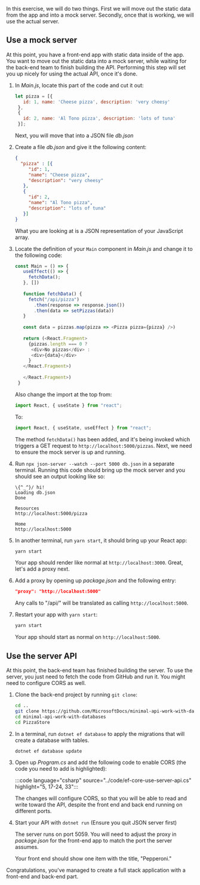 In this exercise, we will do two things. First we will move out the static data from the app and into a mock server. Secondly, once that is working, we will use the actual server.

## Use a mock server

At this point, you have a front-end app with static data inside of the app. You want to move out the static data into a mock server, while waiting for the back-end team to finish building the API. Performing this step will set you up nicely for using the actual API, once it's done.

1. In _Main.js_, locate this part of the code and cut it out:

   ```javascript
   let pizza = [{
      id: 1, name: 'Cheese pizza', description: 'very cheesy'
    },
    {
      id: 2, name: 'Al Tono pizza', description: 'lots of tuna'
    }];
   ```

   Next, you will move that into a JSON file _db.json_

1. Create a file _db.json_ and give it the following content:

   ```json
   {
     "pizza" : [{
        "id": 1, 
        "name": "Cheese pizza", 
        "description": "very cheesy"
      },
      {
        "id": 2, 
        "name": "Al Tono pizza", 
        "description": "lots of tuna"
      }]
   }
   ```

   What you are looking at is a JSON representation of your JavaScript array.

1. Locate the definition of your `Main` component in _Main.js_ and change it to the following code:

   ```javascript
   const Main = () => {
      useEffect(() => {
        fetchData();
      }, [])
      
      function fetchData() {
        fetch("/api/pizza")
          .then(response => response.json())
          .then(data => setPizzas(data)) 
      }
    
      const data = pizzas.map(pizza => <Pizza pizza={pizza} />)
    
      return (<React.Fragment>
        {pizzas.length === 0 ?
         <div>No pizzas</div> :
         <div>{data}</div>
        }
      </React.Fragment>)
        
      </React.Fragment>)
    }
   ```

   Also change the import at the top from:

   ```javascript
   import React, { useState } from "react";
   ```

   To:

   ```javascript
   import React, { useState, useEffect } from "react";
   ```

   The method `fetchData()` has been added, and it's being invoked which triggers a GET request to `http://localhost:5000/pizzas`. Next, we need to ensure the mock server is up and running.

1. Run `npx json-server --watch --port 5000 db.json` in a separate terminal. Running this code should bring up the mock server and you should see an output looking like so:

   ```output
   \{^_^}/ hi!
   Loading db.json
   Done
    
   Resources
   http://localhost:5000/pizza
    
   Home
   http://localhost:5000
   ```

1. In another terminal, run `yarn start`, it should bring up your React app:

   ```bash
   yarn start
   ```

   Your app should render like normal at `http://localhost:3000`. Great, let's add a proxy next.

1. Add a proxy by opening up _package.json_ and the following entry:

   ```json
   "proxy": "http://localhost:5000"    
   ```

   Any calls to "/api/" will be translated as calling `http://localhost:5000`.

1. Restart your app with `yarn start`:

   ```bash
   yarn start
   ```

   Your app should start as normal on `http://localhost:5000`.

## Use the server API

At this point, the back-end team has finished building the server. To use the server, you just need to fetch the code from GitHub and run it. You might need to configure CORS as well.

1. Clone the back-end project by running `git clone`:

   ```bash
   cd ..
   git clone https://github.com/MicrosoftDocs/minimal-api-work-with-databases
   cd minimal-api-work-with-databases
   cd PizzaStore
   ```

1. In a terminal, run `dotnet ef database` to apply the migrations that will create a database with tables.

   ```bash
   dotnet ef database update
   ```

1. Open up _Program.cs_ and add the following code to enable CORS (the code you need to add is highlighted):

   :::code language="csharp" source="../code/ef-core-use-server-api.cs" highlight="5, 17-24, 33":::

   The changes will configure CORS, so that you will be able to read and write toward the API, despite the front end and back end running on different ports.

1. Start your API with `dotnet run` (Ensure you quit JSON server first)

   The server runs on port 5059. You will need to adjust the proxy in _package.json_ for the front-end app to match the port the server assumes.

   Your front end should show one item with the title, "Pepperoni."

Congratulations, you've managed to create a full stack application with a front-end and back-end part.
